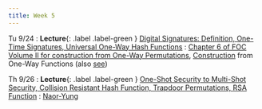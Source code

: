 ```yaml
---
title: Week 5
---
```


Tu 9/24
: **Lecture**{: .label .label-green } [Digital Signatures: Definition, One-Time Signatures, Universal One-Way Hash Functions](/assets/lecture-notes/collection-F24.pdf)
    : [Chapter 6 of FOC Volume II for construction from One-Way Permutations](https://www.wisdom.weizmann.ac.il/~oded/PSBookFrag/sign.ps), [Construction](https://dl.acm.org/doi/pdf/10.1145/100216.100269) from One-Way Functions (also [see](https://eprint.iacr.org/2005/328.pdf))

Th 9/26
: **Lecture**{: .label .label-green } [One-Shot Security to Multi-Shot Security, Collision Resistant Hash Function, Trapdoor Permutations, RSA Function](/assets/lecture-notes/collection-F24.pdf)
    : [Naor-Yung](https://dl.acm.org/doi/pdf/10.1145/73007.73011)
